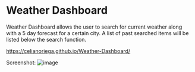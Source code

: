 # Weather Dashboard

Weather Dashboard allows the user to search for current weather along with a 5 day forecast for a certain city.
A list of past searched items will be listed below the search function.

 https://celianoriega.github.io/Weather-Dashboard/

 Screenshot:
 ![image](https://user-images.githubusercontent.com/71470687/99018964-2bd4c180-2510-11eb-82e5-06b9dead446d.png)